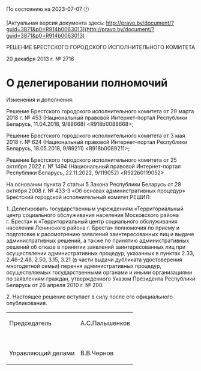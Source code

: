 По состоянию на 2023-07-07 &#x1F550;

[Актуальная версия документа здесь: http://pravo.by/document/?guid=3871&p0=R914b0063013](http://pravo.by/document/?guid=3871&p0=R914b0063013)

<p>РЕШЕНИЕ БРЕСТСКОГО ГОРОДСКОГО ИСПОЛНИТЕЛЬНОГО КОМИТЕТА</p>
<p>20 декабря 2013 г. № 2716</p>
<h1>О делегировании полномочий</h1>
<p>Изменения и дополнения:</p>
<p>Решение Брестского городского исполнительного комитета от 29 марта 2018 г. № 453 (Национальный правовой Интернет-портал Республики Беларусь, 11.04.2018, 9/88668) &lt;R918b0088668&gt;;</p>
<p>Решение Брестского городского исполнительного комитета от 3 мая 2018 г. № 624 (Национальный правовой Интернет-портал Республики Беларусь, 18.05.2018, 9/89211) &lt;R918b0089211&gt;;</p>
<p>Решение Брестского городского исполнительного комитета от 25 октября 2022 г. № 1494 (Национальный правовой Интернет-портал Республики Беларусь, 22.11.2022, 9/119052) &lt;R922b0119052&gt;</p>
<p></p>
<p>На основании пункта 2 статьи 5 Закона Республики Беларусь от 28 октября 2008 г. № 433-З «Об основах административных процедур» Брестский городской исполнительный комитет РЕШИЛ:</p>
<p>1. Делегировать государственным учреждениям «Территориальный центр социального обслуживания населения Московского района г. Бреста» и «Территориальный центр социального обслуживания населения Ленинского района г. Бреста» полномочия по приему и подготовке к рассмотрению заявлений заинтересованных лиц и выдаче административных решений, а также по принятию административных решений об отказе в принятии заявлений заинтересованных лиц при осуществлении административных процедур, указанных в пунктах 2.33, 2.46–2.48, 2.50, 3.15, 3.21 (в части выдачи дубликата удостоверения многодетной семьи) перечня административных процедур, осуществляемых государственными органами и иными организациями по заявлениям граждан, утвержденного Указом Президента Республики Беларусь от 26 апреля 2010 г. № 200.</p>
<p>2. Настоящее решение вступает в силу после его официального опубликования.</p>
<p></p>
<table>
<tr>
<td><p>Председатель</p></td>
<td><p>А.С.Палышенков</p></td>
</tr>
<tr>
<td><p></p></td>
<td><p></p></td>
</tr>
<tr>
<td><p>Управляющий делами</p></td>
<td><p>В.В.Чернов</p></td>
</tr>
</table>
<p></p>